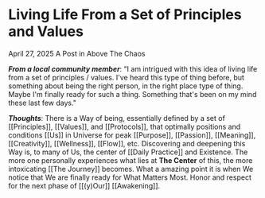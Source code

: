 # Living Life From a Set of Principles and Values
April 27, 2025
A Post in Above The Chaos

***From a local community member***: "I am intrigued with this idea of living life from a set of principles / values. I've heard this type of thing before, but something about being the right person, in the right place type of thing. Maybe I'm finally ready for such a thing. Something that's been on my mind these last few days."

***Thoughts***: There is a Way of being, essentially defined by a set of [[Principles]], [[Values]], and [[Protocols]], that optimally positions and conditions [[Us]] in Universe for peak [[Purpose]], [[Passion]], [[Meaning]], [[Creativity]], [[Wellness]], [[Flow]], etc. Discovering and deepening this Way is, to many of Us, the center of [[Daily Practice]] and Existence. The more one personally experiences what lies at **The Center** of this, the more intoxicating [[The Journey]] becomes. What a amazing point it is when We notice that We are finally ready for What Matters Most. Honor and respect for the next phase of [[(y)Our]] [[Awakening]]. 